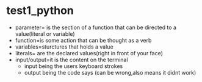 # test1_python


- parameter= is the section of a function that can be directed to a value(literal or variable)
- function=is some action that can be thought as a verb
- variables=sturctures that holds a value
- literals= are the declared values(right in front of your face)
- input/output=it is the content on the terminal
    - input being the users keyboard strokes
    - output being the code says (can be wrong,also means it didnt work)